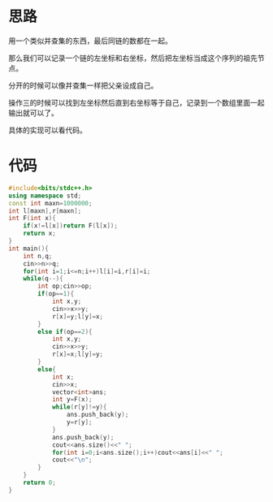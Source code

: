 # 思路
用一个类似并查集的东西，最后同链的数都在一起。

那么我们可以记录一个链的左坐标和右坐标，然后把左坐标当成这个序列的祖先节点。

分开的时候可以像并查集一样把父亲设成自己。

操作三的时候可以找到左坐标然后直到右坐标等于自己，记录到一个数组里面一起输出就可以了。

具体的实现可以看代码。
# 代码
```cpp
#include<bits/stdc++.h>
using namespace std;
const int maxn=1000000;
int l[maxn],r[maxn];
int F(int x){
	if(x!=l[x])return F(l[x]);
	return x;
}
int main(){
	int n,q;
	cin>>n>>q;
	for(int i=1;i<=n;i++)l[i]=i,r[i]=i;
	while(q--){
		int op;cin>>op;
		if(op==1){
			int x,y;
			cin>>x>>y;
			r[x]=y;l[y]=x;
		}
		else if(op==2){
			int x,y;
			cin>>x>>y;
			r[x]=x;l[y]=y;
		}
		else{
			int x;
			cin>>x;
			vector<int>ans;
			int y=F(x);
			while(r[y]!=y){
				ans.push_back(y);
				y=r[y];
			}
			ans.push_back(y);
			cout<<ans.size()<<" ";
			for(int i=0;i<ans.size();i++)cout<<ans[i]<<" ";
			cout<<"\n";
		}
	} 
	return 0;
}
```